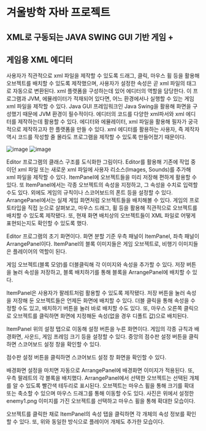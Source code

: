 # 겨울방학 자바 프로젝트

## XML로 구동되는 JAVA SWING GUI 기반 게임 +
## 게임용 XML 에디터

사용자가 직관적으로 xml 파일을 제작할 수 있도록 드래그, 클릭, 마우스 휠 등을 활용해 오브젝트를 배치할 수 있도록 제작했으며, 사용자가 설정한 속성은 곧 xml 파일의 태그로 자동으로 변환된다.
 xml 플랫폼을 구성하는데 있어 에디터의 역할을 담당한다. 이 프로그램과 JVM, 에뮬레이터가 적재되어 있다면, 어느 환경에서나 실행할 수 있는 게임 xml 파일을 제작할 수 있다. Java GUI 프레임워크인 Java Swing을 활용해 화면을 구성했기 때문에 JVM 환경이 필수적이다.
 에디터의 코드를 다양한 xml파서와 xml 에디터를 제작하는데 활용할 수 있다. 에디터와 에뮬레이터, xml 파일을 활용해 필자가 궁극적으로 제작하고자 한 플랫폼을 만들 수 있다. xml 에디터를 활용하는 사용자, 즉 제작자 역시 코드를 작성할 줄 몰라도 프로그램을 제작할 수 있도록 만들어졌기 때문이다.


![image](https://github.com/Jun-Young-Seo/JAVA_SwingGUI_XML_Game_Emulator_And_Editor/assets/128452954/56c6794f-7a4e-4ccd-b1e6-359c794ae446)
![image](https://github.com/Jun-Young-Seo/JAVA_SwingGUI_XML_Game_Emulator_And_Editor/assets/128452954/dc0a5fc4-cc31-423e-8b11-88851d7635aa)

Editor 프로그램의 클래스 구조를 도식화한 그림이다. Editor를 활용해 기존에 작업 중이던 xml 파일 또는 새로운 xml 파일에 사용자 리소스(Images, Sounds)를 추가해 xml 파일을 제작할 수 있다. ItemPanel에 오브젝트들을 미리 저장해 편하게 활용할 수 있다. 또 ItemPanel에서는 각종 오브젝트의 속성을 지정하고, 그 속성을 수치로 입력할 수도 있다. 외에도 게임의 규칙이나 스코어보드의 폰트 등을 설정할 수 있다.
ArrangePanel에서는 실제 게임 화면처럼 오브젝트들을 배치해볼 수 있다. 게임의 프로토타입을 직접 눈으로 살펴보고, 마우스 드래그, 휠 등을 활용해 직관적으로 오브젝트를 배치할 수 있도록 제작됐다. 또, 현재 화면 배치상의 오브젝트들이 XML 파일로 어떻게 표현되는지도 확인할 수 있도록 했다.




















Editor 프로그램의 초기 화면이다. 화면 분할 기준 우측 패널이 ItemPanel, 좌측 패널이 ArrangePanel이다. ItemPanel의 블록 이미지들은 게임 오브젝트로, 비행기 이미지들은 플레이어의 역할이 된다.

게임 오브젝트(블록 모양)를 더블클릭해 각 이미지와 속성을 추가할 수 있다. 저장 버튼을 눌러 속성을 저장하고, 블록 배치하기를 통해 블록을 ArrangePanel에 배치할 수 있다.






ItemPanel은 사용자가 팔레트처럼 활용할 수 있도록 제작됐다. 저장 버튼을 눌러 속성을 저장해 둔 오브젝트들은 언제든 화면에 배치할 수 있다. 더블 클릭을 통해 속성을 수정할 수도 있고, 배치하기 버튼을 눌러 바로 배치할 수도 있다. 또, 마우스 오른쪽 클릭으로 오브젝트를 클릭하면 화면에 지정해둔 속성(없을 경우 디폴트 값)으로 배치된다.


ItemPanel 위의 설정 탭으로 이동해 설정 버튼을 누른 화면이다. 게임의 각종 규칙과 배경화면, 사운드, 게임 프레임 크기 등을 설정할 수 있다. 중앙의 점수판 설정 버튼을 클릭하면 스코어보드 설정 창을 확인할 수 있다.





점수판 설정 버튼을 클릭하면 스코어보드 설정 창 화면을 확인할 수 있다.





배경화면 설정을 마치면 자동으로 ArrangePanel에 배경화면 이미지가 적용된다. 또, 우측 팔레트의 각 블록을 배치했다. ArrangePanel에서 선택한 오브젝트는 선택된 개체를 알 수 있도록 빨간색 테두리로 표시된다. 오브젝트는 마우스 휠을 통해 크기를 확대 또는 축소할 수 있으며 마우스 드래그를 통해 이동할 수도 있다. 사진은 위에서 설정한 enemy1.png 이미지를 가진 오브젝트를 선택하고 마우스 휠을 통해 확대한 모습이다.


오브젝트를 클릭한 채로 ItemPanel의 속성 탭을 클릭하면 각 개체의 속성 정보를 확인할 수 있다. 또, 위와 동일한 방식으로 플레이어 개체도 추가한 모습이다.

